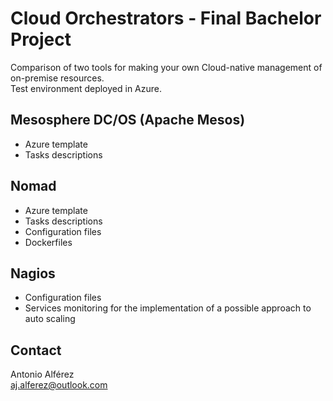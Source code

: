 # Cloud Orchestrators - Final Bachelor Project
Comparison of two tools for making your own Cloud-native management of on-premise resources.   
Test environment deployed in Azure.

## Mesosphere DC/OS (Apache Mesos)
* Azure template
* Tasks descriptions

## Nomad
* Azure template
* Tasks descriptions
* Configuration files
* Dockerfiles

## Nagios
* Configuration files
* Services monitoring for the implementation of a possible approach to auto scaling

## Contact
Antonio Alférez  
aj.alferez@outlook.com
